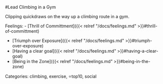 #Lead Climbing in a Gym

Clipping quickdraws on the way up a climbing route in a gym.

Feelings:   - [Thrill of Committment]({{< relref "/docs/feelings.md" >}}#thrill-of-committment)
  - [Triumph over Exposure]({{< relref "/docs/feelings.md" >}}#triumph-over-exposure)
  - [Having a clear goal]({{< relref "/docs/feelings.md" >}}#having-a-clear-goal)
  - [Being in the Zone]({{< relref "/docs/feelings.md" >}}#being-in-the-zone)

Categories: climbing, exercise, ⭐top10, social